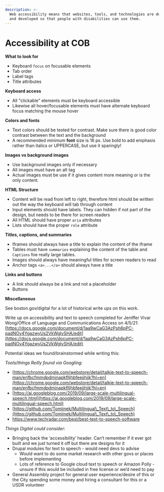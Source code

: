 ```yaml
---
description: >-
  Web accessibility means that websites, tools, and technologies are designed
  and developed so that people with disabilities can use them.
---
```


# Accessibility at COB

**What to look for**

* Keyboard `focus` on focusable elements
* Tab order
* Label tags
* Title attributes

**Keyboard access**

* All "clickable" elements must be keyboard accessible
* Likewise all hover/focusable elements must have alternate keyboard focus matching the mouse hover

**Colors and fonts**

* Text colors should be tested for contrast. Make sure there is good color contrast between the text and the background
* A recommended minimum **font** size is 16 px. Use bold to add emphasis rather than italics or UPPERCASE, but use it sparingly!

**Images vs background images**

* Use background images only if necessary
* All images must have an alt tag
* Actual images must be use if it gives content more meaning or is the only content.

**HTML Structure**

* Content will be read from left to right, therefore html should be written out the way the keyboard will tab through content
* Input elements should have labels. They can hidden if not part of the design, but needs to be there for screen readers
* All HTML should have proper `aria` attributes
* Lists should have the proper `role` attribute

**Titles, captions, and summaries**

* Iframes should always have a title to explain the content of the iframe
* Tables must have `summaries` explaining the content of the table and `Captions` foe really large tables.
* Images should always have meaningful titles for screen readers to read
* Anchor tags `<a>...</a>` should always have a title

**Links and buttons**

* A link should always be a link and not a placeholder
* Buttons&#x20;



**Miscellaneous**

See boston.gov/digital for a lot of historical write ups on this work.

Write up on accessibility and text to speech completed for Jeniffer Vivar Wong/Office of Language and Communications Access on 4/5/21: [https://docs.google.com/document/d/1aa9wCaG3AzPsh6pPC-padNOv4YgazwyUs2VkWglvSHA/edit](https://docs.google.com/document/d/1aa9wCaG3AzPsh6pPC-padNOv4YgazwyUs2VkWglvSHA/edit)

Potential ideas we found/brainstormed while writing this:&#x20;

_Tools/things Reilly found via Googling:_&#x20;

* [https://chrome.google.com/webstore/detail/talkie-text-to-speech-man/enfbcfmmdpdminapkflljhbfeejjhjjk?hl=en](https://chrome.google.com/webstore/detail/talkie-text-to-speech-man/enfbcfmmdpdminapkflljhbfeejjhjjk?hl=en)
* [https://ai.googleblog.com/2019/09/large-scale-multilingual-speech.html](https://ai.googleblog.com/2019/09/large-scale-multilingual-speech.html)
* [https://github.com/Tomiinek/Multilingual\_Text\_to\_Speech](https://github.com/Tomiinek/Multilingual\_Text\_to\_Speech)
* https://www.techradar.com/best/best-text-to-speech-software

_Things Digital could consider:_&#x20;

* Bringing back the ‘accessibility’ header. Can’t remember if it ever got built and we just turned it off but there are designs for it
* Drupal modules for text to speech - would need devs to advise&#x20;
  * Would want to do some market research with other govs or places before implementing&#x20;
  * Lots of reference to Google cloud text to speech or Amazon Polly - unsure if this would be included in free license or we’d need to pay
* General Assembly project for general user experience/desire of this or the City spending some money and hiring a consultant for this or a USDR volunteer


